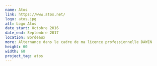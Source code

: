 ```yaml
---
name: Atos
link: https://www.atos.net/
logo: atos.jpg
alt: Logo Atos
date_start: Octobre 2016
date_end: Septembre 2017 
location: Bordeaux
more: Alternance dans le cadre de ma licence professionnelle DAWIN 
height: 60
width: 60
project_tag: atos
---
```

